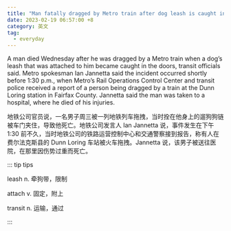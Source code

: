 ```yaml
---
title: "Man fatally dragged by Metro train after dog leash is caught in doors"
date: 2023-02-19 06:57:00 +8
category: 英文
tag:
  - everyday
---
```


A man died Wednesday after he was dragged by a Metro train when a dog’s leash that was attached to him became caught in the doors, transit officials said. Metro spokesman Ian Jannetta said the incident occurred shortly before 1:30 p.m., when Metro’s Rail Operations Control Center and transit police received a report of a person being dragged by a train at the Dunn Loring station in Fairfax County. Jannetta said the man was taken to a hospital, where he died of his injuries.

地铁公司官员说，一名男子周三被一列地铁列车拖拽，当时拴在他身上的遛狗狗链被车门夹住，导致他死亡。地铁公司发言人 Ian Jannetta 说，事件发生在下午 1:30 前不久，当时地铁公司的铁路运营控制中心和交通警察接到报告，称有人在费尔法克斯县的 Dunn Loring 车站被火车拖拽。Jannetta 说，该男子被送往医院，在那里因伤势过重而死亡。

::: tip tips

leash n. 牵狗带，限制

attach v. 固定，附上

transit n. 运输，通过

:::
